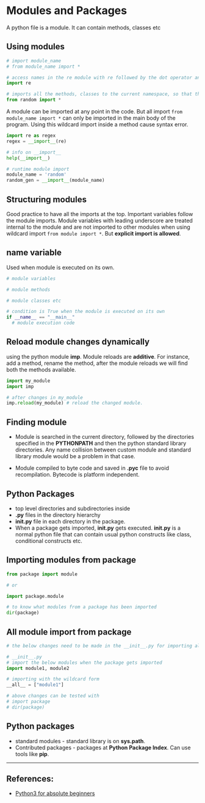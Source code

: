 # Modules and Packages
A python file is a module. It can contain methods, classes etc

## Using modules
```Python
# import module_name
# from module_name import *

# access names in the re module with re followed by the dot operator and then the name. Importing this was helps avoid any name collision in the current namespace.
import re

# imports all the methods, classes to the current namespace, so that the names can be called directly.
from random import *

```

A module can be imported at any point in the code. But all import `from module_name import *` can only be imported in the main body of the program. Using this wildcard import inside a method cause syntax error.

```Python
import re as regex
regex = __import__(re)

# info on __import__
help(__import__)

# runtime module import
module_name = 'random'
random_gen = __import__(module_name)
```

## Structuring modules
Good practice to have all the imports at the top. Important variables follow the module imports.
Module variables with leading underscore are treated internal to the module and are not imported to other modules when using wildcard import `from module import *`. But **explicit import is allowed**.


## __name__ variable
Used when module is executed on its own.

```Python
# module variables

# module methods

# module classes etc

# condition is True when the module is executed on its own
if __name__ == "__main__"
  # module execution code
```

## Reload module changes dynamically
using the python module **imp**. Module reloads are **additive**. For instance, add a method, rename the method, after the module reloads we will find both the methods available.
```Python
import my_module
import imp

# after changes in my_module
imp.reload(my_module) # reload the changed module.
```

## Finding module
* Module is searched in the current directory, followed by the directories specified in the **PYTHONPATH** and then the python standard library directories. Any name collision between custom module and standard library module would be a problem in that case.

* Module compiled to byte code and saved in **.pyc** file to avoid recompilation. Bytecode is platform independent.

## Python Packages
* top level directories and subdirectories inside
* **.py** files in the directory hierarchy
* **__init__.py** file in each directory in the package.
* When a package gets imported, **__init__.py**
 gets executed. **__init__.py** is a normal python file that can contain usual python constructs like class, conditional constructs etc.

## Importing modules from package
```Python
from package import module

# or

import package.module

# to know what modules from a package has been imported
dir(package)

```

## All module import from package
```Python
# the below changes need to be made in the __init__.py for importing all modules or importing everything inside a module.

# __init__.py
# import the below modules when the package gets imported
import module1, module2

# importing with the wildcard form
__all__ = ["module1"]

# above changes can be tested with 
# import package
# dir(package)
```

## Python packages
* standard modules - standard library is on **sys.path**.
* Contributed packages - packages at **Python Package Index**. Can use tools like **pip**.


---

## References:
* [Python3 for absolute beginners](https://www.amazon.in/Python-Absolute-Beginners-Tim-Hall/dp/1430216328)